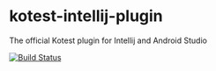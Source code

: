 # kotest-intellij-plugin
The official Kotest plugin for Intellij and Android Studio

[![Build Status](https://travis-ci.org/kotest/kotest-intellij-plugin.svg?branch=master)](https://travis-ci.org/kotest/kotest-intellij-plugin)
